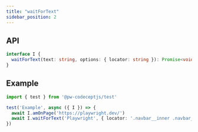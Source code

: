 ```yaml
---
title: "waitForText"
sidebar_position: 2
---
```


## API

```typescript
interface I {
  waitForText(text: string, options: { locator: string }): Promise<void>
}
```

## Example

```typescript
import { test } from '@pw-codeceptjs/test'

test('Example', async ({ I }) => {
  await I.amOnPage('https://playwright.dev/')
  await I.waitForText('Playwright', { locator: '.navbar__inner .navbar__title' })
})
```
